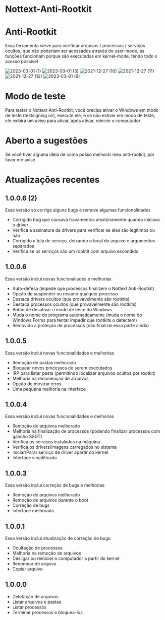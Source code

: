# Nottext-Anti-Rootkit

# Anti-Rootkit
Essa ferramenta serve para verificar arquivos / processos / serviços ocultos, que não poderiam ser acessados através do user-mode, as funções funcionam porque são executadas em kernel-mode, tendo todo o acesso possível<br/>

![2023-03-01 (1)](https://user-images.githubusercontent.com/51800283/222134062-e3989e61-c25e-413f-b8d1-cdced741dd1e.png)
![2023-03-01 (5)](https://user-images.githubusercontent.com/51800283/222171111-330baa5c-4460-49c6-8648-faf26db54daa.png)
![2021-12-27 (10)](https://user-images.githubusercontent.com/51800283/147514175-8de1cb0f-7656-4cc9-8cce-ed433527106f.png)
![2021-12-27 (11)](https://user-images.githubusercontent.com/51800283/147514177-970cbe74-db89-408d-959d-22ae3146e52e.png)
![2021-12-27 (12)](https://user-images.githubusercontent.com/51800283/147514181-0b8cadf1-05ce-4142-bd79-ab1fa23bb8e5.png)
![2023-03-01 (6)](https://user-images.githubusercontent.com/51800283/222171355-db445746-1fbe-42f9-9251-578c086b428c.png)

# Modo de teste
Para testar o Nottext Anti-Rootkit, você precisa ativar o Windows em modo de teste (testsigning on), execute ele, e se não estiver em modo de teste, ele exibirá um aviso para ativar, após ativar, reinicie o computador

# Aberto a sugestões
Se você tiver alguma ideia de como posso melhorar meu anti-rootkit, por favor me avise

# Atualizações recentes

## 1.0.0.6 (2)
Essa versão só corrige alguns bugs e remove algumas funcionalidades
- Corrigido bug que causava travamentos aleatóriamente quando iniciava o driver
- Verifica a assinatura de drivers para verificar se eles são legítimos ou não
- Corrigido a tela de serviço, deixando o local do arquivo e argumentos separados
- Verifica se os serviços são um rooktit com arquivo escondido

## 1.0.0.6
Essa versão inclui novas funcionaliades e melhorias
- Auto-defesa (impede que processos finalizem o Nottext Anti-Rootkit)
- Opção de suspender ou resumir qualquer processo
- Destaca drivers ocultos (que provavelmente são rootkits)
- Destaca processos ocultos (que provavelmente são rootkits)
- Botão de desativar o modo de teste do Windows
- Muda o nome do programa automaticamente (muda o nome do Windows Forms para tentar impedir que rootkits o detectem)
- Removido a proteção de processos (não finalizei essa parte ainda)

## 1.0.0.5
Essa versão inclui novas funcionalidades e melhorias
- Remoção de pastas melhorado
- Bloquear novos processos de serem executados
- IRP para listar pasta (permitindo localizar arquivos ocultos por rootkit)
- Melhoria na renomeação de arquivos
- Opção de mostrar erros
- Uma pequena melhoria na interface

## 1.0.0.4
Essa versão inclui novas funcionalidades e melhorias
- Remoção de arquivos melhorado
- Melhoria na finalização de processos (podendo finalizar processos com gancho SSDT)
- Verifica os serviços instalados na máquina
- Verifica os drivers/imagens carregados no sistema
- Iniciar/Parar serviço de driver apartir do kernel
- Interface simplificada

## 1.0.0.3
Essa versão inclui correção de bugs e melhorias:
- Remoção de arquivos melhorado
- Remoção de arquivos durante o boot
- Correção de bugs
- Interface melhorada

## 1.0.0.1
Essa versão inclui atualização de correção de bugs:
- Ocultação de processos
- Melhoria na remoção de arquivos
- Desligar ou reiniciar o computador a partir do kernel
- Renomear de arquivo
- Copiar arquivo

## 1.0.0.0
- Deletação de arquivos
- Listar arquivos e pastas
- Listar processos
- Terminar processos e bloquea-los
